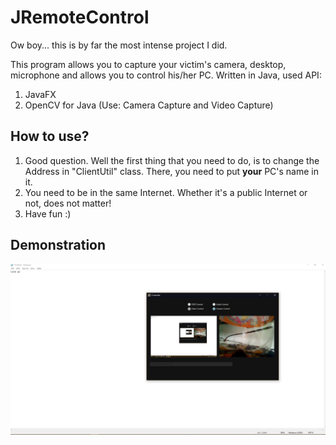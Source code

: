 # JRemoteControl

Ow boy... this is by far the most intense project I did.

This program allows you to capture your victim's camera, desktop, microphone and allows you to control his/her PC.
Written in Java, used API:

1. JavaFX 
2. OpenCV for Java (Use: Camera Capture and Video Capture)

## How to use?

1. Good question. Well the first thing that you need to do, is to change the Address in "ClientUtil" class.
There, you need to put **your** PC's name in it.
2. You need to be in the same Internet. Whether it's a public Internet or not, does not matter!
3. Have fun :)

## Demonstration

![alt text](https://github.com/AAstroPhysiCS/JRemoteControl/blob/master/src/main/java/images/Annotation%202019-10-10%20173416.png)

